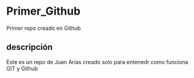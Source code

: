 # Primer_Github
Primer repo creado en Github 

## descripción 
Este es un repo de Juan Arias creado solo para entenedr como funciona GIT y Github

